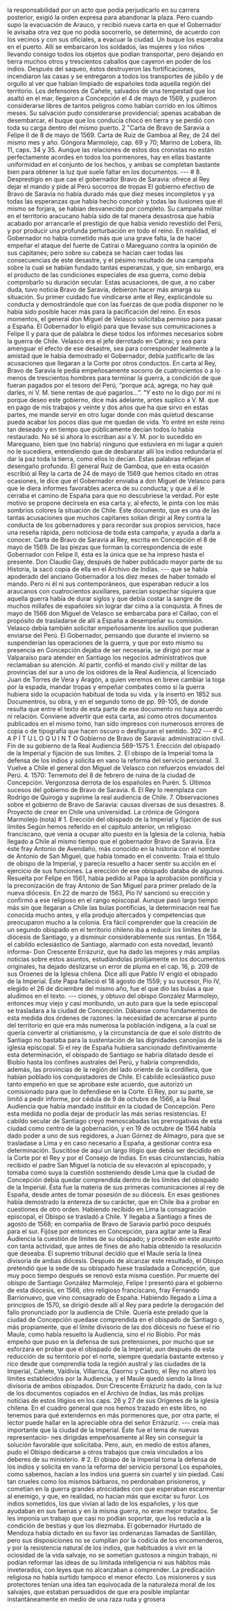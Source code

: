 la responsabilidad por un acto que podía perjudicarlo en su carrera posterior, exigió la orden expresa para abandonar la plaza. Pero cuando supo la evacuación de Arauco, y recibió nueva carta en que el Gobernador le avisaba otra vez que no podía socorrerlo, se determinó, de acuerdo con los vecinos y con sus oficiales, a evacuar la ciudad. Un buque los esperaba en el puerto. Allí se embarcaron los soldados, las mujeres y los niños llevando consigo todos los objetos que podían transportar, pero dejando en tierra muchos otros y trescientos caballos que cayeron en poder de los indios. Después del saqueo, éstos destruyeron las fortificaciones, incendiaron las casas y se entregaron a todos los transportes de júbilo y de orgullo al ver que habían limpiado de españoles toda aquella región del territorio. Los defensores de Cañete, salvados de una tempestad que los asaltó en el mar, llegaron a Concepción el 4 de mayo de 1569, y pudieron considerarse libres de tantos peligros como habían corrido en los últimos meses. Su salvación pudo considerarse providencial; apenas acababan de desembarcar, el buque que los conducía chocó en tierra y se perdió con toda su carga dentro del mismo puerto. 2 "Carta de Bravo de Saravia a Felipe II de 8 de mayo de 1569. Carta de Ruiz de Gamboa al Rey, de 24 del mismo mes y año. Góngora Marmolejo, cap. 69 y 70; Marino de Lobera, lib. 11, caps. 34 y 35. Aunque las relaciones de estos dos cronistas no están perfectamente acordes en todos los pormenores, hay en ellas bastante uniformidad en el conjunto de los hechos, y ambas se completan bastante bien para obtener la luz que suele faltar en los documentos. --- # 8. Desprestigio en que cae el gobernador Bravo de Saravia: ofrece al Rey dejar el mando y pide al Perú socorros de tropas El gobierno efectivo de Bravo de Saravia no había durado más que diez meses incompletos y ya todas las esperanzas que había hecho concebir y todas las ilusiones que él mismo se forjara, se habían desvanecido por completo. Su campaña militar en el territorio aracucano había sido de tal manera desastrosa que había acabado por arrancarle el prestigio de que había venido revestido del Perú, y por producir una profunda perturbación en todo el reino. En realidad, el Gobernador no había cometido más que una grave falta, la de hacer empeñar el ataque del fuerte de Catirai o Mareguano contra la opinión de sus capitanes; pero sobre su cabeza se hacían caer todas las consecuencias de este desastre, y el pésimo resultado de una campaña sobre la cual se habían fundado tantas esperanzas, y que, sin embargo, era el producto de las condiciones especiales de esa guerra, como debía comprobarlo su duración secular. Estas acusaciones, de que, a no caber duda, tuvo noticia Bravo de Saravia, debieron hacer más amarga su situación. Su primer cuidado fue vindicarse ante el Rey, explicándole su conducta y demostrándole que con las fuerzas de que podía disponer no le había sido posible hacer más para la pacificación del reino. En esos momentos, el general don Miguel de Velasco solicitaba permiso para pasar a España. El Gobernador lo eligió para que llevase sus comunicaciones a Felipe II y para que de palabra le diese todos los informes necesarios sobre la guerra de Chile. Velasco era el jefe derrotado en Catirai; y sea para amenguar el efecto de ese desastre, sea para corresponder lealmente a la amistad que le había demostrado el Gobernador, debía justificarlo de las acusaciones que llegaran a la Corte por otros conductos. En carta al Rey, Bravo de Saravia le pedía empeñosamente socorro de cuatrocientos o a lo menos de trescientos hombres para terminar la guerra, a condición de que fueran pagados por el tesoro del Perú, “porque acá, agrega, no hay qué darles, ni V. M. tiene rentas de qué pagarlos...”. “Y esto no lo digo por mí ni porque deseo este gobierno, dice más adelante, antes suplico a V. M. que en pago de mis trabajos y veinte y dos años que ha que sirvo en estas partes, me mande servir en otro lugar donde con más quietud descanse pueda acabar los pocos días que me quedan de vida. Yo entré en este reino tan deseado y en tiempo que públicamente decían todos lo había restaurado. No sé si ahora lo escriban así a V. M. por lo sucedido en Mareguano, bien que (no habría) ninguno que estuviera en mi lugar a quien no le sucediera, entendiendo que de desbaratar allí los indios redundaría el dar la paz toda la tierra, como ellos lo decían. Estas palabras reflejan el desengaño profundo. El general Ruiz de Gamboa, que en esta ocasión escribió al Rey la carta de 24 de mayo de 1569 que hemos citado en otras ocasiones, le dice que el Gobernador enviaba a don Miguel de Velasco para que le diera informes favorables acerca de su conducta; y que a él le cerraba el camino de España para que no descubriese la verdad. Por este motivo se propone decírsela en esa carta y, al efecto, le pinta con los más sombríos colores la situación de Chile. Este documento, que es una de las tantas acusaciones que muchos capitanes solían dirigir al Rey contra la conducta de los gobernadores y para recordar sus propios servicios, hace una reseña rápida, pero noticiosa de toda esta campaña, y ayuda a darla a conocer. Carta de Bravo de Saravia al Rey, escrita en Concepción el 8 de mayo de 1569. De las piezas que forman la correspondencia de este Gobernador con Felipe II, ésta es la única que se ha impreso hasta el presente. Don Claudio Gay, después de haber publicado mayor parte de su Historia, la sacó copia de ella en el Archivo de Indias. --- que se había apoderado del anciano Gobernador a los diez meses de haber tomado el mando. Pero ni él ni sus contemporáneos, que esperaban reducir a los araucanos con cuatrocientos auxiliares, parecían sospechar siquiera que aquella guerra había de durar siglos y que debía costar la sangre de muchos millafes de españoles sin lograr dar cima a la conquista. A fines de mayo de 1566 don Miguel de Velasco se embarcaba para el Callao, con el propósito de trasladarse de allí a España a desempeñar su comisión. Velasco debía también solicitar empeñosamente los auxilios que pudieran enviarse del Perú. El Gobernador, pensando que durante el invierno se suspenderían las operaciones de la guerra, y que por esto mismo su presencia en Concepción dejaba de ser necesaria, se dirigió por mar a Valparaíso para atender en Santiago los negocios administrativos que reclamaban su atención. Al partir, confió el mando civil y militar de las provincias del sur a uno de los oidores de la Real Audiencia, al licenciado Juan de Torres de Vera y Aragón, a quien veremos en breve cambiar la toga por la espada, mandar tropas y empeñar combates como si la guerra hubiera sido la ocupación habitual de toda su vida. y la insertó en 1852 sus Documentros, su obra, y en el segundo tomo de pp. 99-105, de donde resulta que entre el texto de esta parte de ese documento no haya acuerdo ni relación. Conviene advertir que esta carta, así como otros documentos publicados en el mismo tomo, han sido impresos con numerosos errores de copia o de tipografía que hacen oscuro o desfiguran el sentido. 302 --- # C A P Í T U L O Q U I N T O Gobierno de Bravo de Saravia: administración civil. Fin de su gobierno de la Real Audiencia 569-1575 1. Erección del obispado de la Imperial y fijación de sus límites. 2. El obispo de la Imperial toma la defensa de los indios y solicita en vano la reforma del servicio personal. 3. Vuelve a Chile el general don Miguel de Velasco con refuerzos enviados del Perú. 4. 1570: Terremoto del 8 de febrero de ruina de la ciudad de Concepción. Vergonzosa derrota de los españoles en Purén. 5. Últimos sucesos del gobierno de Bravo de Saravia. 6. El Rey lo reemplaza con Rodrigo de Quiroga y suprime la real audiencia de Chile. 7. Observaciones sobre el gobierno de Bravo de Saravia: causas diversas de sus desastres. 8. Proyecto de crear en Chile una universidad. La crónica de Góngora Marmolejo (nota) # 1. Erección del obispado de la Imperial y fijación de sus límites Según hemos referido en el capítulo anterior, un religioso franciscano, que venía a ocupar alto puesto en la Iglesia de la colonia, había llegado a Chile al mismo tiempo que el gobernador Bravo de Saravia. Era éste fray Antonio de Avendaño, más conocido en la historia con el nombre de Antonio de San Miguel, que había tomado en el convento. Traía el título de obispo de la Imperial, y parecía resuelto a hacer sentir su acción en el ejercicio de sus funciones. La erección de ese obispado databa de algunos. Resuelta por Felipe en 1561, había pedido al Papa la aprobación pontificia y la preconización de fray Antonio de San Miguel para primer prelado de la nueva diócesis. En 22 de marzo de 1563, Pío IV sancionó su erección y confirmó a ese religioso en el rango episcopal. Aunque pasó largo tiempo más sin que llegaran a Chile las bulas pontificias, la determinación real fue conocida mucho antes, y ella produjo altercados y competencias que preocuparon mucho a la colonia. Era fácil comprender que la creación de un segundo obispado en el territorio chileno iba a reducir los límites de la diócesis de Santiago, y a disminuir considerablemente sus rentas. En 1564, el cabildo eclesiástico de Santiago, alarmado con esta novedad, levantó informa- Don Crescente Errázuriz, que ha dado las mejores y más amplias noticias sobre estos asuntos, estudiándolas prolijamente en los documentos originales, ha dejado deslizarse un error de pluma en el cap. 16, p. 209 de sus Oroenes de la Iglesia chilena. Dice allí que Pablo IV erigió el obispado de la Imperial. Este Papa falleció el 18 agosto de 1559; y su sucesor, Pío IV, elegido el 26 de diciembre del mismo año, fue el que dio las bulas a que aludimos en el texto. --- ciones, y obtuvo del obispo González Marmolejo, entonces muy viejo y casi moribundo, un auto para que la sede episcopal se trasladara a la ciudad de Concepción. Dábanse como fundamentos de esta medida dos órdenes de razones: la necesidad de acercarse al punto del territorio en que era más numerosa la población indígena, a la cual se quería convertir al cristianismo, y la circunstancia de que el solo distrito de Santiago no bastaba para la sustentación de las dignidades canonjías de la iglesia episcopal. Si el rey de España hubiera sancionado definitivamente esta determinación, el obispado de Santiago se habría dilatado desde el Biobío hasta los confines australes del Perú, y habría comprendido, además, las provincias de la región del lado oriente de la cordillera, que habían poblado los conquistadores de Chile. El cabildo eclesiástico puso tanto empeño en que se aprobase este acuerdo, que autorizó un comisionado para que lo defendiese en la Corte. El Rey, por su parte, se limitó a pedir informe, por cédula de 9 de octubre de 1566, a la Real Audiencia que había mandado instituir en la ciudad de Concepción. Pero esta medida no podía dejar de producir las más serias resistencias. El cabildo secular de Santiago creyó menoscabadas las prerrogativas de esta ciudad como centro de la gobernación, y en 19 de octubre de 1564 había dado poder a uno de sus regidores, a Juan Górnez de Almagro, para que se trasladase a Lima y en caso necesario a España, a gestionar contra esa determinación. Suscitóse de aquí un largo litigio que debía ser decidido en la Corte por el Rey y por el Consejo de Indias. En esas circunstancias, había recibido el padre San Miguel la noticia de su elevación al episcopado, y tomaba como suya la cuestión sosteniendo desde Lima que la ciudad de Concepción debía quedar comprendida dentro de los límites del obispado de la Imperial. Ésta fue la materia de sus primeras comunicaciones al rey de España, desde antes de tomar posesión de su diócesis. En esas gestiones había demostrado la entereza de su carácter, que en Chile iba a probar en cuestiones de otro orden. Habiendo recibido en Lima la consagración episcopal, el Obispo se trasladó a Chile. Y llegaba a Santiago a fines de agosto de 1568; en compañía de Bravo de Saravia partió poco después para el sur. Fijóse por entonces en Concepción, para agitar ante la Real Audiencia la cuestión de límites de su obispado; y procedió en este asunto con tanta actividad, que antes de fines de año había obtenido la resolución que deseaba. El supremo tribunal decidió que el Maule sería la línea divisoria de ambas diócesis. Después de alcanzar este resultado, el Obispo pretendió que la sede de su obispado fuese trasladada a Concepción, que muy poco tiempo después se renovó esta misma cuestión. Por muerte del obispo de Santiago González Marmolejo, Felipe I presentó para el gobierno de esta diócesis, en 1566, otro religioso franciscano, fray Fernando Barrionuevo, que vino consagrado de España. Habiendo llegado a Lima a principios de 1570, se dirigió desde allí al Rey para pedirle la derogación del fallo pronunciado por la audiencia de Chile. Quería este prelado que la ciudad de Concepción quedase comprendida en el obispado de Santiago o, más propiamente, que el límite divisorio de las dos diócesis no fuese el río Maule, como había resuelto la Audiencia, sino el río Biobío. Por más empeño que puso en la defensa de sus pretensiones, por mucho que se esforzara en probar que el obispado de la Imperial, aun después de esta reducción de su territorio por el norte, siempre quedaría bastante extenso y rico desde que comprendía toda la región austral y las ciudades de la Imperial, Cañete, Valdivia, Villarrica, Oaorno y Castro, el Rey no alteró los límites establecidos por la Audiencia, y el Maule quedó siendo la línea divisoria de ambos obispados. Don Crescente Errázuriz ha dado, con la luz de los documentos copiados en el Archivo de Indias, las más prolijas noticias de estos litigios en los caps. 26 y 27 de sus Orígenes de la iglesia chilena. En el cuadro general que nos hemos trazado en este libro, no tenemos para qué extendernos en más pormenores que, por otra parte, el lector puede hallar en la apreciable obra del señor Errázuriz. --- creía mas importante que la ciudad de la Imperial. Éste fue el tema de nuevas representacio- nes dirigidas empeñosamente al Rey sin conseguir la solución favorable que solicitaba. Pero, aun, en medio de estos afanes, pudo el Obispo dedicarse a otros trabajos que creía vinculados a los deberes de su ministerio. # 2. El obispo de la Imperial toma la defensa de los indios y solicita en vano la reforma del servicio personal Los españoles, como sabemos, hacían a los indios una guerra sin cuartel y sin piedad. Casi tan crueles como los mismos bárbaros, no perdonaban prisioneros, y cometían en la guerra grandes atrocidades con que esperaban escarmentar al enemigo, y que, en realidad, no hacían más que excitar su furor. Los indios sometidos, los que vivían al lado de los españoles, y los que ayudaban en sus faenas y en la misma guerra, no eran mejor tratados. Se les imponía un trabajo que casi no podían soportar, que los reducía a la condición de bestias y que los diezmaba. El gobernador Hurtado de Mendoza había dictado en su favor las ordenanzas llamadas de Santillán, pero sus disposiciones no se cumplían por la codicia de los encomenderos, y por la resistencia natural de los indios, que habituados a vivir en la ociosidad de la vida salvaje, no se sometían gustosos a ningún trabajo, ni podían reformar las ideas de su limitada inteligencia ni sus hábitos más inveterados, con leyes que no alcanzaban a comprender. La predicación religiosa no había surtido tampoco el menor efecto. Los misioneros y sus protectores tenían una idea tan equivocada de la naturaleza moral de los salvajes, que estaban persuadidos de que era posible implantar instantáneamente en medio de una raza ruda y grosera